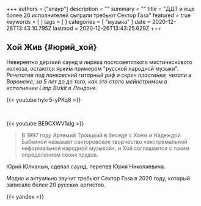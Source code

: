 +++
authors = ["snayp"]
description = ""
summary = ""
title = "ДДТ и  еще более 20 исполнителей сыграли требьют Сектор Газа"
featured = true
keywords = [ ]
tags = [ ]
categories = [ "музыка" ]
date = 2020-12-26T13:43:10.795Z
lastmod = 2020-12-26T13:43:25.629Z
+++

## Хой Жив {#юрий_хой}

Невереятно дерзкий саунд и лирика постсоветсткого мистическового колхоза, остаются ярким примером "русской народной музыки". *Речетатив под панковский гитарный риф и скреч пластинки, читали в Воронеже, за 5 лет до до того, как это стало мейнстримом в исполнении Limp Bizkit в Лондоне.*

{{< youtube hykr5-yPKq8 >}}

<br/>

{{< youtube BE9CXWV1alg >}}

> В 1997 году Артемий Троицкий в беседе с Хоем и Надеждой Бабкиной называет секторовское творчество «экстремальной неформальной народной музыкой», и Хой соглашается с таким определением своих трудов.

Юрий Юлианыч, сделал саунд, перепев Юрия Николаевича. 

Модно и актуально звучит требьют Сектор Газа в 2020 году, который записало более 20 русских артистов.

{{< yandex >}}
